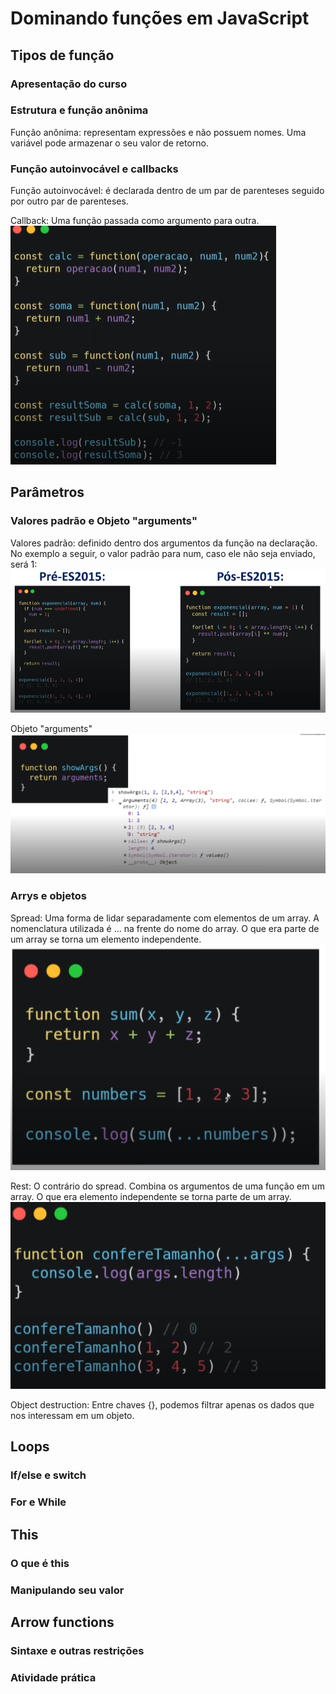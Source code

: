 # Dominando funções em JavaScript
## Tipos de função
### Apresentação do curso
### Estrutura e função anônima
Função anônima: representam expressões e não possuem nomes. Uma variável pode armazenar o seu valor de retorno.  

### Função autoinvocável e callbacks
Função autoinvocável: é declarada dentro de um par de parenteses seguido por outro par de parenteses.  

Callback: Uma função passada como argumento para outra.  
![Exemplo de callback](./callback.png)

## Parâmetros
### Valores padrão e Objeto "arguments"
Valores padrão: definido dentro dos argumentos da função na declaração. No exemplo a seguir, o valor padrão para num, caso ele não seja enviado, será 1:
![Exemplo de valor padrão](./valorPadrao.png)


Objeto "arguments"  
![Exemplo de arguments](./arguments.png)

### Arrys e objetos
Spread: Uma forma de lidar separadamente com elementos de um array. A nomenclatura utilizada é ... na frente do nome do array. O que era parte de um array se torna um elemento independente. 
![Exemplo de spread](./spread.png)

Rest: O contrário do spread. Combina os argumentos de uma função em um array. O que era elemento independente se torna parte de um array. 
![Exemplo de rest](./rest.png)

Object destruction: Entre chaves {}, podemos filtrar apenas os dados que nos interessam em um objeto.

## Loops
### If/else e switch
### For e While

## This
### O que é this
### Manipulando seu valor

## Arrow functions
### Sintaxe e outras restrições
### Atividade prática
